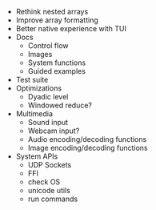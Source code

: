 - Rethink nested arrays
- Improve array formatting
- Better native experience with TUI
- Docs
  - Control flow
  - Images
  - System functions
  - Guided examples
- Test suite
- Optimizations
  - Dyadic level
  - Windowed reduce?
- Multimedia
  - Sound input
  - Webcam input?
  - Audio encoding/decoding functions
  - Image encoding/decoding functions
- System APIs
  - UDP Sockets
  - FFI
  - check OS
  - unicode utils
  - run commands